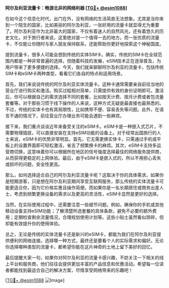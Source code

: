 **阿尔及利亚流量卡：畅游北非的网络利器 [[TG💪+ @esim1088](https://t.me/s/esim1088)]**

在如今这个信息化时代，出门在外，没有网络的生活简直无法想象。尤其是当你来到一个陌生的国家，比如美丽的阿尔及利亚，一张好用的流量卡就显得尤为重要了。阿尔及利亚作为北非最大的国家，不仅有着迷人的自然风光，还有着悠久的历史文化，对于旅行者来说，这里绝对是一个值得一去的地方。而一张优质的流量卡，不仅能让你随时与家人朋友保持联系，还能帮助你更好地探索这个神秘国度。

提到流量卡，很多人可能会想到传统的实体SIM卡。确实，传统的SIM卡在全球范围内都是一种非常普遍的选择，但随着科技的发展，eSIM技术正在逐渐普及，为用户带来了更多便捷的选择。今天，我们就来聊聊阿尔及利亚的流量卡，包括传统SIM卡和eSIM卡两种类型，看看它们各自的特点和适用场景。

首先，我们来说说传统的阿尔及利亚实体流量卡。这种卡通常需要亲自前往当地的营业厅进行购买和激活。购买过程相对简单，只需提供有效的身份证明即可。激活后，你可以根据自己的需求选择不同的套餐，比如按天计费、按月计费或者包流量套餐等。对于那些习惯于线下操作的人来说，这种方式无疑是最直接也最熟悉的。不过，传统的实体卡也有其局限性，比如携带不便、容易丢失等问题。此外，在语言不通的情况下，前往营业厅办理业务可能会遇到一些麻烦。

接下来，我们重点谈谈近年来备受关注的eSIM卡。eSIM卡是一种嵌入式芯片，不需要物理插拔，可以直接安装在支持eSIM功能的设备上。对于经常出国旅行的人士来说，eSIM卡的优势非常明显。首先，它无需更换实体卡，只需通过手机或平板上的设置界面即可轻松激活，省去了频繁换卡的麻烦。其次，eSIM卡支持多运营商切换，这意味着你可以根据所在地区的信号强度选择最佳的网络服务提供商，从而获得更稳定的上网体验。最后，由于eSIM卡是嵌入式的，所以不用担心丢失或损坏的问题，安全性更高。

那么，如何选择适合自己的阿尔及利亚流量卡呢？这取决于你的具体需求。如果你是短期游客，只是想在阿尔及利亚期间享受互联网服务，那么传统的实体流量卡可能更适合你，因为它价格实惠且操作简便。而如果你是一名长期居住或商务出差人士，考虑到频繁更换设备的需求以及更高的灵活性，eSIM卡显然是更好的选择。

当然，在实际使用过程中，还需要注意一些细节问题。例如，确保你的手机或其他移动设备支持eSIM功能；了解清楚所选套餐的具体条款，避免不必要的额外费用；定期检查剩余流量情况，合理规划使用计划等。这些小贴士虽然看似琐碎，但却能有效提升你的使用体验。

总之，无论是传统的实体流量卡还是新兴的eSIM卡，都能为我们在阿尔及利亚提供便利的网络连接。选择哪一种方式，最终还是要看个人的实际需求和偏好。无论你选择哪种类型的流量卡，都希望你能在这片神奇的土地上留下美好的回忆。

最后提醒大家一句，如果你对阿尔及利亚的流量卡感兴趣，不妨关注一下相关的线上平台和服务商，他们往往会提供更加丰富的产品信息和优惠活动。希望每一位读者都能找到最适合自己的解决方案，尽情享受网络带来的乐趣吧！

[[TG💪+ @esim1088](https://t.me/s/esim1088) ![Image](https://i.postimg.cc/4NQfJmqS/Snipaste-2025-05-13-00-14-12.png)]